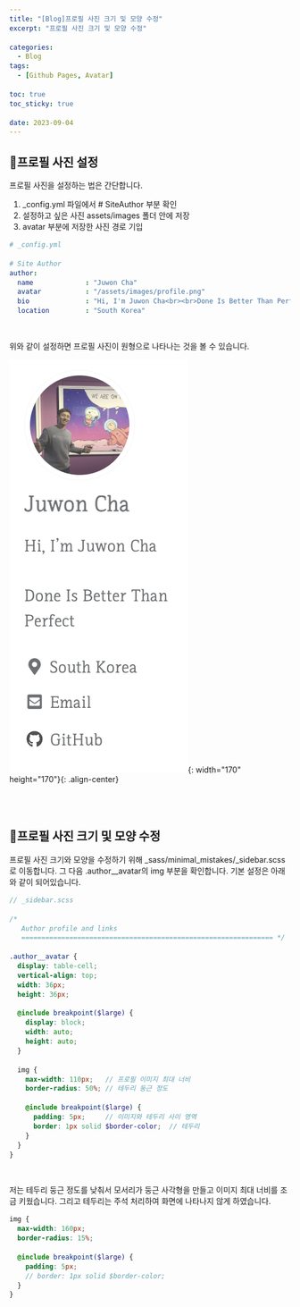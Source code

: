 ```yaml
---
title: "[Blog]프로필 사진 크기 및 모양 수정"
excerpt: "프로필 사진 크기 및 모양 수정"

categories:
  - Blog
tags:
  - [Github Pages, Avatar]

toc: true
toc_sticky: true

date: 2023-09-04
---
```


## 📝프로필 사진 설정
프로필 사진을 설정하는 법은 간단합니다. 

1. _config.yml 파일에서 # SiteAuthor 부분 확인
3. 설정하고 싶은 사진 assets/images 폴더 안에 저장
2. avatar 부분에 저장한 사진 경로 기입

```yml
# _config.yml

# Site Author
author:
  name             : "Juwon Cha"
  avatar           : "/assets/images/profile.png"
  bio              : "Hi, I'm Juwon Cha<br><br>Done Is Better Than Perfect"
  location         : "South Korea"
```

<br>

위와 같이 설정하면 프로필 사진이 원형으로 나타나는 것을 볼 수 있습니다.

![OldProfile](/assets/images/Blog/OldProfile.png){: width="170" height="170"}{: .align-center}

<br><br>

## 📝프로필 사진 크기 및 모양 수정
프로필 사진 크기와 모양을 수정하기 위해 _sass/minimal_mistakes/_sidebar.scss로 이동합니다. 그 다음 .author__avatar의 img 부분을 확인합니다. 기본 설정은 아래와 같이 되어있습니다.

```scss
// _sidebar.scss

/*
   Author profile and links
   =============================================================== */

.author__avatar {
  display: table-cell;
  vertical-align: top;
  width: 36px;
  height: 36px;

  @include breakpoint($large) {
    display: block;
    width: auto;
    height: auto;
  }

  img {
    max-width: 110px;   // 프로필 이미지 최대 너비
    border-radius: 50%; // 테두리 둥근 정도

    @include breakpoint($large) {
      padding: 5px;     // 이미지와 테두리 사이 영역
      border: 1px solid $border-color;  // 테두리
    }
  }
}
```

<br>

저는 테두리 둥근 정도를 낮춰서 모서리가 둥근 사각형을 만들고 이미지 최대 너비를 조금 키웠습니다. 그리고 테두리는 주석 처리하여 화면에 나타나지 않게 하였습니다.

```scss
img {
  max-width: 160px;
  border-radius: 15%;

  @include breakpoint($large) {
    padding: 5px;
    // border: 1px solid $border-color;
  }
}
```

<br><br>